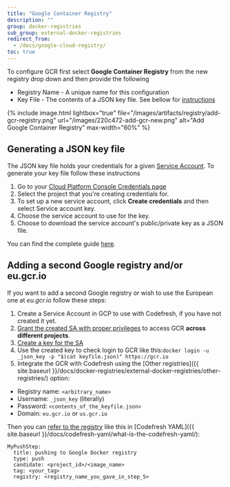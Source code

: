 ```yaml
---
title: "Google Container Registry"
description: ""
group: docker-registries
sub_group: external-docker-registries
redirect_from:
  - /docs/google-cloud-registry/
toc: true
---
```

To configure GCR first select **Google Container Registry** from the new registry drop down and then provide the following

* Registry Name - A unique name for this configuration
* Key File - The contents of a JSON key file. See bellow for [instructions](#section-generating-a-json-key-file)

{% include image.html lightbox="true" file="/images/artifacts/registry/add-gcr-registry.png" url="/images/220c472-add-gcr-new.png" alt="Add Google Container Registry" max-width="60%" %}

## Generating a JSON key file
The JSON key file holds your credentials for a given [Service Account](https://cloud.google.com/compute/docs/access/service-accounts). To generate your key file follow these instructions

1. Go to your [Cloud Platform Console Credentials page](https://console.cloud.google.com/apis/credentials)
2. Select the project that you're creating credentials for.
3. To set up a new service account, click **Create credentials** and then select Service account key.
4. Choose the service account to use for the key.
5. Choose to download the service account's public/private key as a JSON file.

You can find the complete guide [here](https://support.google.com/cloud/answer/6158849#serviceaccounts).

## Adding a second Google registry and/or eu.gcr.io

If you want to add a second Google registry or wish to use the European one at *eu.gcr.io* follow these steps:

1. Create a Service Account in GCP to use with Codefresh, if you have not created it
yet.
1. [Grant the created SA with proper privileges​](https://cloud.google.com/container-registry/docs/access-control) to access GCR ​**across different
projects​​**.
1. [Create a key for the SA](https://support.google.com/cloud/answer/6158849#serviceaccounts)
1. Use the created key to check login to GCR like this: ​`docker login -u _json_key -p "$(cat keyfile.json)" https://gcr.io`
1. Integrate the GCR with Codefresh using​ the [Other registries]({{ site.baseurl }}/docs/docker-registries/external-docker-registries/other-registries/) option​:

* ​Registry name: `<arbitrary_name>`
* ​Username: `_json_key` (literally)
* Password: `<contents_of_the_keyfile.json>`
* ​Domain: `eu.gcr.io` or `us.gcr.io`

Then you can [refer to the registry​](https://cloud.google.com/container-registry/docs/pushing-and-pulling?hl=en_US) like this in [Codefresh YAML]({{ site.baseurl }}/docs/codefresh-yaml/what-is-the-codefresh-yaml/):

```
MyPushStep:
  title: pushing to Google Docker registry
  type: push
  candidate: <project_id>/<image_name>
  tag: <your_tag>
  registry: <registry_name_you_gave_in_step_5>
```

